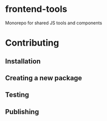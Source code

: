 # frontend-tools

Monorepo for shared JS tools and components

# Contributing

## Installation

## Creating a new package

## Testing

## Publishing
